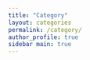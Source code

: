```yaml
---
title: "Category"
layout: categories
permalink: /category/
author_profile: true
sidebar main: true
---
```

